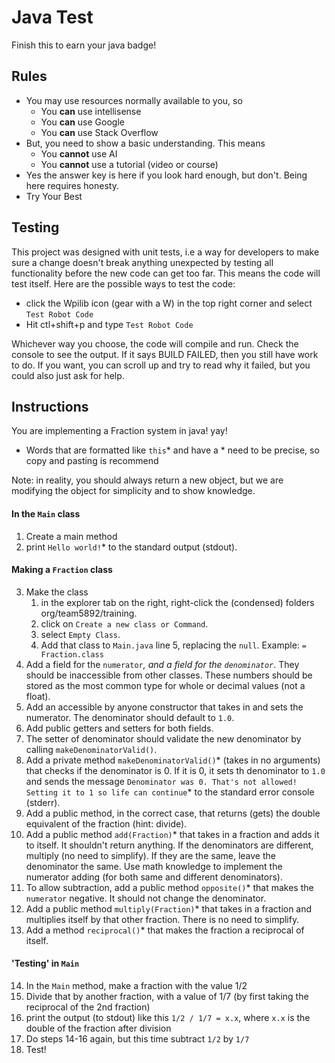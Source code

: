# Java Test
Finish this to earn your java badge! 

## Rules
* You may use resources normally available to you, so
  * You **can** use intellisense 
  * You **can** use Google
  * You **can** use Stack Overflow 
* But, you need to show a basic understanding. This means
  * You **cannot** use AI
  * You **cannot** use a tutorial (video or course)
* Yes the answer key is here if you look hard enough, but don't. Being here requires honesty.
* Try Your Best
## Testing
This project was designed with unit tests, i.e a way for developers to make sure a change doesn't 
break anything unexpected by testing all functionality before the new code can get too far. This 
means the code will test itself. Here are the possible ways to test the code:
* click the Wpilib icon (gear with a W) in the top right corner and select `Test Robot Code`
* Hit ctl+shift+p and type `Test Robot Code`

Whichever way you choose, the code will compile and run. Check the console to see the output.
If it says BUILD FAILED, then you still have work to do. If you want, you can scroll up and 
try to read why it failed, but you could also just ask for help.

## Instructions
You are implementing a Fraction system in java! yay! 

* Words that are formatted like `this`* and have a * need to be precise, so copy and pasting is recommend

Note: in reality, you should always return a new object, but we are modifying the object for simplicity and to show knowledge.
####  In the `Main` class
1. Create a main method
2. print `Hello world!`* to the standard output (stdout).
#### Making a `Fraction` class
3. Make the class 
   1. in the explorer tab on the right, right-click the (condensed) folders org/team5892/training.
   2. click on `Create a new class or Command`.
   3. select `Empty Class`.
   4. Add that class to `Main.java` line 5, replacing the `null`. Example: `= Fraction.class`
4. Add a field for the ``numerator``*, and a field for the ``denominator``*. They should be inaccessible from other classes. These numbers should be stored as the most common type for whole or decimal values (not a float).
5. Add an accessible by anyone constructor that takes in and sets the numerator. The denominator should default to `1.0`.
6. Add public getters and setters for both fields.
7. The setter of denominator should validate the new denominator by calling `makeDenominatorValid()`.
8. Add a private method `makeDenominatorValid()`* (takes in no arguments) that checks if the denominator is 0. If it is 0, it sets th denominator to `1.0` and sends the message `Denominator was 0. That's not allowed! Setting it to 1 so life can continue`* to the standard error console (stderr).
9. Add a public method, in the correct case, that returns (gets) the double equivalent of the fraction (hint: divide).
10. Add a public method `add(Fraction)`* that takes in a fraction and adds it to itself. It shouldn't return anything. If the denominators are different, multiply (no need to simplify). If they are the same, leave the denominator the same. Use math knowledge to implement the numerator adding (for both same and different denominators).
11. To allow subtraction, add a public method `opposite()`* that makes the `numerator` negative. It should not change the denominator.
12. Add a public method `multiply(Fraction)`* that takes in a fraction and multiplies itself by that other fraction. There is no need to simplify.
13. Add a method `reciprocal()`* that makes the fraction a reciprocal of itself.
#### 'Testing' in `Main`
14. In the `Main` method, make a fraction with the value 1/2
15. Divide that by another fraction, with a value of 1/7 (by first taking the reciprocal of the 2nd fraction)
16. print the output (to stdout) like this `1/2 / 1/7 = x.x`, where `x.x` is the double of the fraction after division
17. Do steps 14-16 again, but this time subtract `1/2` by `1/7`
18. Test!
